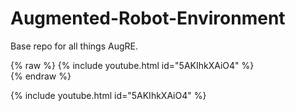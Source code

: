 # Augmented-Robot-Environment
Base repo for all things AugRE.

{% raw %}
{% include youtube.html id="5AKIhkXAiO4" %}  
{% endraw %}

{% include youtube.html id="5AKIhkXAiO4" %}
